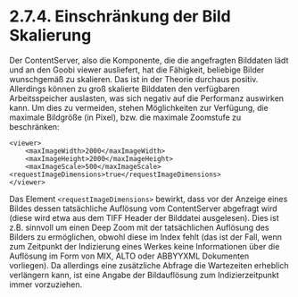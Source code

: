 # 2.7.4. Einschränkung der Bild Skalierung

Der ContentServer, also die Komponente, die die angefragten Bilddaten lädt und an den Goobi viewer ausliefert, hat die Fähigkeit, beliebige Bilder wunschgemäß zu skalieren. Das ist in der Theorie durchaus positiv. Allerdings können zu groß skalierte Bilddaten den verfügbaren Arbeitsspeicher auslasten, was sich negativ auf die Performanz auswirken kann. Um dies zu vermeiden, stehen Möglichkeiten zur Verfügung, die maximale Bildgröße \(in Pixel\), bzw. die maximale Zoomstufe zu beschränken:  


```markup
<viewer>
    <maxImageWidth>2000</maxImageWidth>
    <maxImageHeight>2000</maxImageHeight>
    <maxImageScale>500</maxImageScale>
<requestImageDimensions>true</requestImageDimensions>
</viewer>
```

Das Element `<requestImageDimensions>` bewirkt, dass vor der Anzeige eines Bildes dessen tatsächliche Auflösung vom ContentServer abgefragt wird \(diese wird etwa aus dem TIFF Header der Bilddatei ausgelesen\). Dies ist z.B. sinnvoll um einen Deep Zoom mit der tatsächlichen Auflösung des Bilders zu ermöglichen, obwohl diese im Index fehlt \(das ist der Fall, wenn zum Zeitpunkt der Indizierung eines Werkes keine Informationen über die Auflösung im Form von MIX, ALTO oder ABBYYXML Dokumenten vorliegen\). Da allerdings eine zusätzliche Abfrage die Wartezeiten erheblich verlängern kann, ist eine Angabe der Bildauflösung zum Indizierzeitpunkt immer vorzuziehen.


